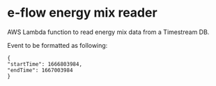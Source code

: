 # e-flow energy mix reader

AWS Lambda function to read energy mix data from a Timestream DB. 

Event to be formatted as following: 

    {
    "startTime": 1666803984,
    "endTime": 1667003984
    }
